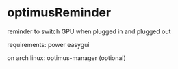# optimusReminder
reminder to switch GPU when plugged in and plugged out
  
requirements:
power
easygui
  
on arch linux:
  optimus-manager (optional)
